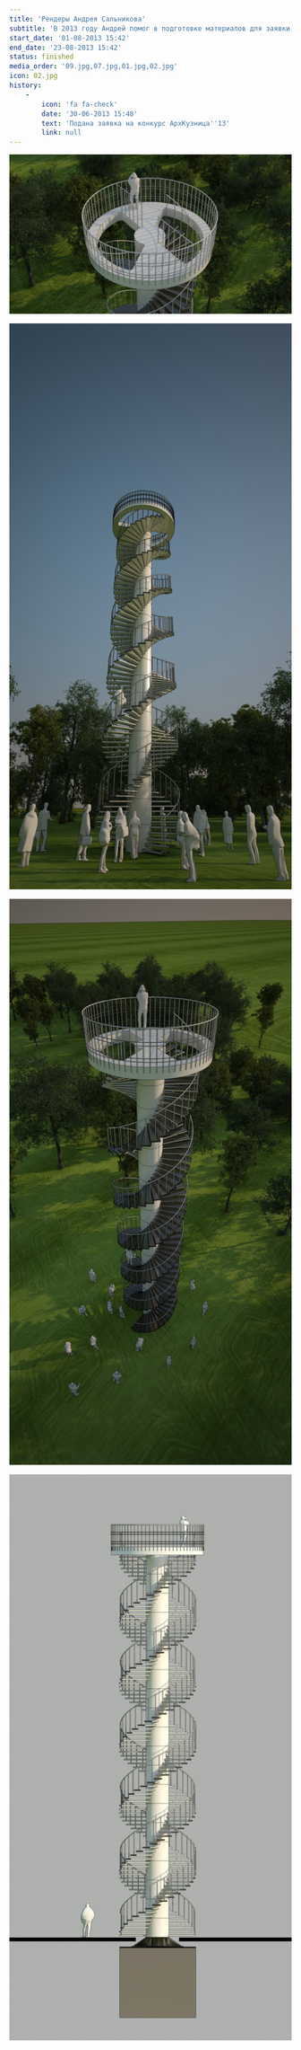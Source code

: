 ```yaml
---
title: 'Рендеры Андрея Сальникова'
subtitle: 'В 2013 году Андрей помог в подготовке материалов для заявки на фестиваль АрхКузница и создал первые компьютерные визуализации Башни.'
start_date: '01-08-2013 15:42'
end_date: '23-08-2013 15:42'
status: finished
media_order: '09.jpg,07.jpg,01.jpg,02.jpg'
icon: 02.jpg
history:
    -
        icon: 'fa fa-check'
        date: '30-06-2013 15:48'
        text: 'Подана заявка на конкурс АрхКузница''13'
        link: null
---
```


![](09.jpg)

![](01.jpg)

![](02.jpg)

![](07.jpg)